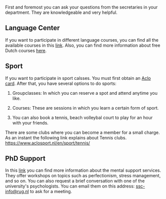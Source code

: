 First and foremost you can ask your questions from the secretaries in your department. They are knowledgeable and very helpful.

## Language Center
If you want to participate in different language courses, you can find all the available courses in this [link](https://rugtc.poweredbymentor.nl/app/modules). Also, you can find more information about free Dutch courses [here](https://www.rug.nl/language-centre/language-courses/dutch/rug-international-students/).

## Sport
If you want to participate in sport calsses. You must first obtain an [Aclo card](https://www.aclosport.nl/). After that, you have several options to do sports:

1. Groupclasses: In which you can reserve a spot and attend anytime you like.

2. Courses: These are sessions in which you learn a certain form of sport.
  
3. You can also book a tennis, beach volleybal court to play for an hour with your friends.

There are some clubs where you can become a member for a small charge. As an instant the following link explains about Tennis clubs.
https://www.aclosport.nl/en/sport/tennis/

## PhD Support
In this [link](https://www.rug.nl/education/phd-programmes/during/phd-support/phd-support?lang=en) you can find more information about the mental support services. 
They offer workshops on topics such as perfectionism, stress management, and so on. You can also request a brief conversation with one of the university's psychologists. You can email them on this address: ssc-info@rug.nl to ask for a meeting. 
